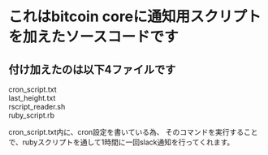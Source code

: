 これはbitcoin coreに通知用スクリプトを加えたソースコードです
=====================================

付け加えたのは以下4ファイルです
----------------
cron_script.txt  
last_height.txt  
rscript_reader.sh  
ruby_script.rb  


cron_script.txt内に、cron設定を書いている為、
そのコマンドを実行することで、rubyスクリプトを通して1時間に一回slack通知を行ってくれます。